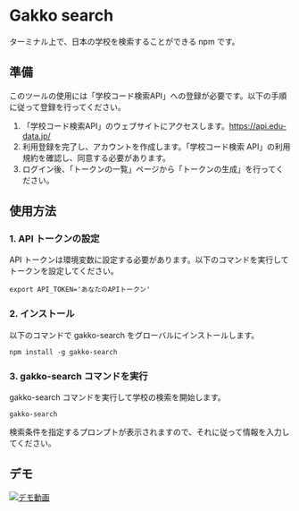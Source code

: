 # Gakko search

ターミナル上で、日本の学校を検索することができる npm です。

## 準備

このツールの使用には「学校コード検索API」への登録が必要です。以下の手順に従って登録を行ってください。

1. 「学校コード検索API」のウェブサイトにアクセスします。https://api.edu-data.jp/
1. 利用登録を完了し、アカウントを作成します。「学校コード検索 API」の利用規約を確認し、同意する必要があります。
1. ログイン後、「トークンの一覧」ページから「トークンの生成」を行ってください。

## 使用方法

### 1. API トークンの設定

API トークンは環境変数に設定する必要があります。以下のコマンドを実行してトークンを設定してください。

```
export API_TOKEN='あなたのAPIトークン'
```
### 2. インストール

以下のコマンドで gakko-search をグローバルにインストールします。

```
npm install -g gakko-search
```

### 3. gakko-search コマンドを実行
  gakko-search コマンドを実行して学校の検索を開始します。

```
gakko-search
```
検索条件を指定するプロンプトが表示されますので、それに従って情報を入力してください。

 ## デモ
[![デモ動画](https://i.gyazo.com/21eb8e0803c4148998b3af797285edf0.gif)](https://gyazo.com/21eb8e0803c4148998b3af797285edf0)
